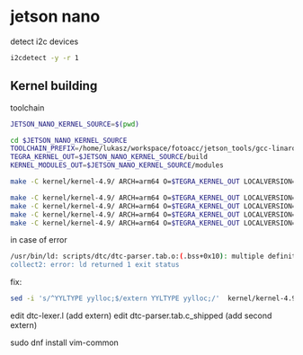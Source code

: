 # jetson nano

detect i2c devices
```sh
i2cdetect -y -r 1
```


## Kernel building

toolchain 
```sh
JETSON_NANO_KERNEL_SOURCE=$(pwd)

cd $JETSON_NANO_KERNEL_SOURCE
TOOLCHAIN_PREFIX=/home/lukasz/workspace/fotoacc/jetson_tools/gcc-linaro-7.3.1-2018.05-x86_64_aarch64-linux-gnu/bin/aarch64-linux-gnu-
TEGRA_KERNEL_OUT=$JETSON_NANO_KERNEL_SOURCE/build
KERNEL_MODULES_OUT=$JETSON_NANO_KERNEL_SOURCE/modules

make -C kernel/kernel-4.9/ ARCH=arm64 O=$TEGRA_KERNEL_OUT LOCALVERSION=-tegra tegra_defconfig

make -C kernel/kernel-4.9/ ARCH=arm64 O=$TEGRA_KERNEL_OUT LOCALVERSION=-tegra -j4 --output-sync=target zImage
make -C kernel/kernel-4.9/ ARCH=arm64 O=$TEGRA_KERNEL_OUT LOCALVERSION=-tegra -j4 --output-sync=target modules
make -C kernel/kernel-4.9/ ARCH=arm64 O=$TEGRA_KERNEL_OUT LOCALVERSION=-tegra -j4 --output-sync=target dtbs
make -C kernel/kernel-4.9/ ARCH=arm64 O=$TEGRA_KERNEL_OUT LOCALVERSION=-tegra INSTALL_MOD_PATH=$KERNEL_MODULES_OUT modules_install
```



in case of error
```sh
/usr/bin/ld: scripts/dtc/dtc-parser.tab.o:(.bss+0x10): multiple definition of `yylloc'; scripts/dtc/dtc-lexer.lex.o:(.bss+0x0): first defined here
collect2: error: ld returned 1 exit status

```
fix:
```sh
sed -i 's/^YYLTYPE yylloc;$/extern YYLTYPE yylloc;/'  kernel/kernel-4.9/scripts/dtc/dtc-lexer.l
```

edit dtc-lexer.l (add extern)
edit dtc-parser.tab.c_shipped (add second extern)

sudo dnf install vim-common
